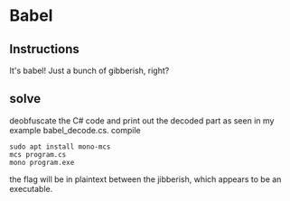 # Babel
## Instructions
It's babel! Just a bunch of gibberish, right?

## solve
deobfuscate the C# code and print out the decoded part as seen in my example babel_decode.cs.
compile
```
sudo apt install mono-mcs
mcs program.cs
mono program.exe
```
the flag will be in plaintext between the jibberish, which appears to be an executable.